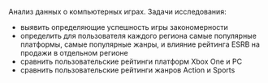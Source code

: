 Анализ данных о компьютерных играх.
Задачи исследования: 
- выявить определяющие успешность игры закономерности
- определить для пользователя каждого региона самые популярные платформы, самые популярные жанры, и влияние рейтинга ESRB на продажи в отдельном регионе
- сравнить пользовательские рейтинги платформ Xbox One и PC
- сравнить пользовательские рейтинги жанров Action и Sports